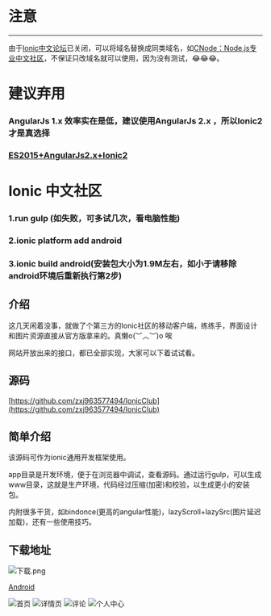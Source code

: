 # 注意
--------------
由于[Ionic中文论坛](http://ionichina.com/ "Ionic中文论坛")已关闭，可以将域名替换成同类域名，如[CNode：Node.js专业中文社区](https://cnodejs.org/ "CNode：Node.js专业中文社区")，不保证只改域名就可以使用，因为没有测试，😂😂😂。

# 建议弃用
### AngularJs 1.x 效率实在是低，建议使用AngularJs 2.x ，所以Ionic2才是真选择
### [ES2015+AngularJs2.x+Ionic2](https://github.com/zxj963577494/Ionic2-IonicClub)

# Ionic 中文社区
### 1.run gulp (如失败，可多试几次，看电脑性能)
### 2.ionic platform add android
### 3.ionic build android(安装包大小为1.9M左右，如小于请移除android环境后重新执行第2步)

## 介绍
这几天闲着没事，就做了个第三方的Ionic社区的移动客户端，练练手，界面设计和图片资源直接从官方版拿来的。真懒o(︶︿︶)o 唉

网站开放出来的接口，都已全部实现，大家可以下着试试看。
	
## 源码
[https://github.com/zxj963577494/IonicClub](https://github.com/zxj963577494/IonicClub)

## 简单介绍
该源码可作为ionic通用开发框架使用。

app目录是开发环境，便于在浏览器中调试，查看源码。通过运行gulp，可以生成www目录，这就是生产环境，代码经过压缩(加密)和校验，以生成更小的安装包。

内附很多干货，如bindonce(更高的angular性能)，lazyScroll+lazySrc(图片延迟加载)，还有一些使用技巧。

## 下载地址
![下载.png](http://r.ionichina.com/Fv3rzyipIDAiNeIrw4hPFWp7u-On)

[Android](https://fir.im/p7rs "android")


![首页](http://firimg.fir.im/f1908f9cb38644125a6aa2ef5984b477f92b3dbd?imageView2/0/w/300/h/197)
![详情页](http://firimg.fir.im/f4c946f7122db0fb04fd5a249c8ce1679411b02b?imageView2/0/w/300/h/197)
![评论](http://firimg.fir.im/57dfa3d75a9812d55d07b6239941145fc668da7c?imageView2/0/w/300/h/197)
![个人中心](http://firimg.fir.im/bbd98e7fa29227f8a955bad34ea950eebeed3bfa?imageView2/0/w/300/h/197)
